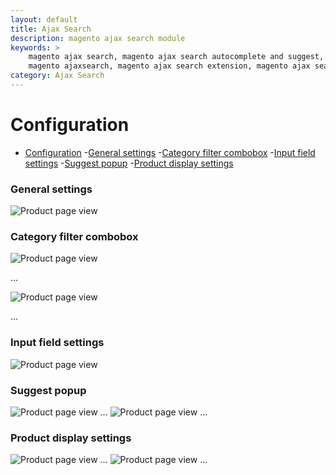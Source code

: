 ```yaml
---
layout: default
title: Ajax Search
description: magento ajax search module
keywords: >
    magento ajax search, magento ajax search autocomplete and suggest,
    magento ajaxsearch, magento ajax search extension, magento ajax search suggest
category: Ajax Search
---
```


# Configuration

- [Configuration](#configuration)
	-[General settings](#general-settings)
	-[Category filter combobox](#category-filter-combobox)
	-[Input field settings](#input-field-settings)
	-[Suggest popup](#suggest-popup)
	-[Product display settings](#product-display-settings)

### General settings

![Product page view](/images/m1/extensions/askit/askit1.png)

### Category filter combobox

![Product page view](/images/m1/extensions/askit/askit1.png)

...

![Product page view](/images/m1/extensions/askit/askit1.png)

...

### Input field settings

![Product page view](/images/m1/extensions/askit/askit1.png)


### Suggest popup

![Product page view](/images/m1/extensions/askit/askit1.png)
...
![Product page view](/images/m1/extensions/askit/askit1.png)
...

### Product display settings

![Product page view](/images/m1/extensions/askit/askit1.png)
...
![Product page view](/images/m1/extensions/askit/askit1.png)
...